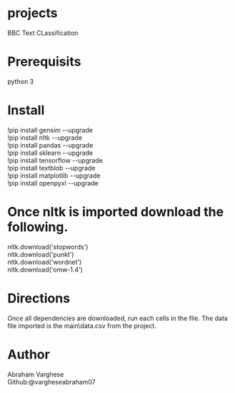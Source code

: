 # projects
BBC Text CLassification

# Prerequisits
python 3

# Install
!pip install gensim --upgrade <br />
!pip install nltk --upgrade <br />
!pip install pandas --upgrade <br />
!pip install sklearn --upgrade <br />
!pip install tensorflow --upgrade <br />
!pip install textblob --upgrade <br />
!pip install matplotlib --upgrade <br />
!pip install openpyxl --upgrade <br />

# Once nltk is imported download the following.
nltk.download('stopwords') <br />
nltk.download('punkt') <br />
nltk.download('wordnet') <br />
nltk.download('omw-1.4') <br />

# Directions
Once all dependencies are downloaded, run each cells in the file. The data file imported is the main\data.csv from the project.

# Author
Abraham Varghese <br />
Github:@vargheseabraham07
